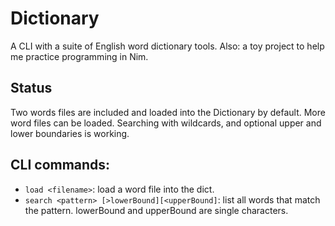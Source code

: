 # Dictionary

A CLI with a suite of English word dictionary tools.
Also: a toy project to help me practice programming in Nim.

## Status

Two words files are included and loaded into the Dictionary by default.
More word files can be loaded.
Searching with wildcards, and optional upper and lower boundaries is working.

## CLI commands:

* `load <filename>`: load a word file into the dict.
* `search <pattern> [>lowerBound][<upperBound]`: list all words that match the pattern.
        lowerBound and upperBound are single characters.
